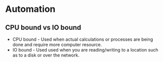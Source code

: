 # Automation

## CPU bound vs IO bound

- CPU bound - Used when actual calculations or processes are being done and require more computer resource.
- IO bound - Used used when you are reading/writing to a location such as to a disk or over the network.
